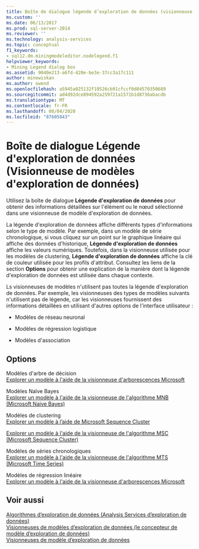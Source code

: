 ```yaml
---
title: Boîte de dialogue légende d’exploration de données (visionneuse de modèle d’exploration de données) | Microsoft Docs
ms.custom: ''
ms.date: 06/13/2017
ms.prod: sql-server-2014
ms.reviewer: ''
ms.technology: analysis-services
ms.topic: conceptual
f1_keywords:
- sql12.dm.miningmodeleditor.nodelegend.f1
helpviewer_keywords:
- Mining Legend dialog box
ms.assetid: 9040e213-a6fd-420e-be3e-37cc3a17c111
author: minewiskan
ms.author: owend
ms.openlocfilehash: a5945a025132f10526cb91cfccf0d84570350689
ms.sourcegitcommit: ad4d92dce894592a259721a1571b1d8736abacdb
ms.translationtype: MT
ms.contentlocale: fr-FR
ms.lasthandoff: 08/04/2020
ms.locfileid: "87605843"
---
```

# <a name="mining-legend-dialog-box-mining-model-viewer"></a>Boîte de dialogue Légende d'exploration de données (Visionneuse de modèles d'exploration de données)
  Utilisez la boîte de dialogue **Légende d'exploration de données** pour obtenir des informations détaillées sur l'élément ou le nœud sélectionné dans une visionneuse de modèle d'exploration de données.  
  
 La légende d'exploration de données affiche différents types d'informations selon le type de modèle. Par exemple, dans un modèle de série chronologique, si vous cliquez sur un point sur le graphique linéaire qui affiche des données d'historique, **Légende d'exploration de données** affiche les valeurs numériques. Toutefois, dans la visionneuse utilisée pour les modèles de clustering, **Légende d'exploration de données** affiche la clé de couleur utilisée pour les profils d'attribut. Consultez les liens de la section **Options** pour obtenir une explication de la manière dont la légende d'exploration de données est utilisée dans chaque contexte.  
  
 Ls visionneuses de modèles n'utilisent pas toutes la légende d'exploration de données. Par exemple, les visionneuses des types de modèles suivants n'utilisent pas de légende, car les visionneuses fournissent des informations détaillées en utilisant d'autres options de l'interface utilisateur :  
  
-   Modèles de réseau neuronal  
  
-   Modèles de régression logistique  
  
-   Modèles d'association  
  
## <a name="options"></a>Options  
 Modèles d'arbre de décision  
 [Explorer un modèle à l'aide de la visionneuse d'arborescences Microsoft](data-mining/browse-a-model-using-the-microsoft-tree-viewer.md)  
  
 Modèles Naïve Bayes  
 [Explorer un modèle à l'aide de la visionneuse de l'algorithme MNB (Microsoft Naive Bayes)](data-mining/browse-a-model-using-the-microsoft-naive-bayes-viewer.md)  
  
 Modèles de clustering  
 [Explorer un modèle à l’aide de Microsoft Sequence Cluster](data-mining/browse-a-model-using-the-microsoft-cluster-viewer.md)  
  
 [Explorer un modèle à l'aide de la visionneuse de l'algorithme MSC (Microsoft Sequence Cluster)](data-mining/browse-a-model-using-the-microsoft-sequence-cluster-viewer.md)  
  
 Modèles de séries chronologiques  
 [Explorer un modèle à l'aide de la visionneuse de l'algorithme MTS (Microsoft Time Series)](data-mining/browse-a-model-using-the-microsoft-time-series-viewer.md)  
  
 Modèles de régression linéaire  
 [Explorer un modèle à l'aide de la visionneuse d'arborescences Microsoft](data-mining/browse-a-model-using-the-microsoft-tree-viewer.md)  
  
## <a name="see-also"></a>Voir aussi  
 [Algorithmes d’exploration de données &#40;Analysis Services d’exploration de données&#41;](data-mining/data-mining-algorithms-analysis-services-data-mining.md)   
 [Visionneuses de modèles d’exploration de données &#40;le concepteur de modèle d’exploration de données&#41;](mining-model-viewers-data-mining-model-designer.md)   
 [Visionneuses de modèle d’exploration de données](data-mining/data-mining-model-viewers.md)  
  
  
